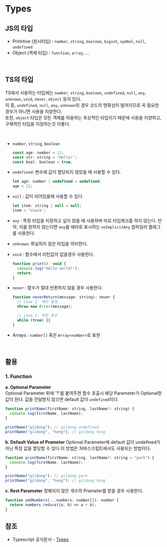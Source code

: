 # Types

## JS의 타입

- Primitive (원시타입) : `number`, `string`, `boolean`, `bigint`, `symbol`, `null`, `undefined`
- Object (객체 타입) : `function`, `array`, ...

<br>

## TS의 타입

TS에서 사용하는 타입에는 `number`, `string`, `boolean`, `undefined`, `null`, `any`, `unknown`, `void`, `never`, `object` 등이 있다.<br>
이 중, `undefined`, `null`, `any`, `unknown`의 경우 코드의 명확성이 떨어지므로 꼭 필요한 경우가 아니면 사용을 지양한다.<br>
또한, `object` 타입은 모든 객체를 혀용하는 추상적인 타입이기 때문에 사용을 지양하고, 구체적인 타입을 지정하는것 이좋다.

<br>

- `number`, `string`, `boolean`
  ```jsx
  const age: number = 12;
  const str: string = "Hello!";
  const boal: boolean = true;
  ```
- `undefined`: 변수에 값이 할당되지 않았을 때 사용할 수 있다.
  ```jsx
  let age: number | undefined = undefined;
  age = 12;
  ```
- `null` : 값이 비어있을때 사용할 수 있다.
  ```jsx
  let item: string | null = null;
  item = "snack";
  ```
- `any` : 특정 타입을 지정하고 싶지 않을 때 사용하며 따로 타입체크를 하지 않는다. 만약, 이를 원하지 않는다면 `any`를 에러로 표시하는 `noImplicitAny` 컴파일러 플레그를 사용한다.
- `unknown`: 확실하지 않은 타입을 의미한다.
- `void` : 함수에서 리턴값이 없을경우 사용한다.
  ```jsx
  function print(): void {
    console.log("Hello world!");
    return;
  }
  ```
- `never` : 함수가 절대 반환하지 않을 경우 사용한다.

  ```jsx
  function neverReturn(message: string): never {
    // case 1. 에러 발생
    throw new Error(message);

    // case 2. 무한 루프
    while (true) {}
  }
  ```

- Arrays : `number[]` 혹은 `Array<number>`로 표현

<br>

## 활용

### 1. Function

**a. Optional Parameter<br>**
Optional Parameter 뒤에 '?'를 붙여주면 함수 호출시 해당 Parameter가 Optional한 값이 된다. 값을 전달받지 않으면 default 값이 `undefined`이다.

```jsx
function printName(firstName: string, lastName?: string) {
  console.log(firstName, lastName);
}

printName("gildong"); // gildong undefined
printName("gildong", "hong"); // gildong hong
```

**b. Default Value of Prameter**
Optional Parameter에 default 값이 undefined가 아닌 특정 값을 할당할 수 있다.이 방법은 자바스크립트에서도 사용되는 방법이다.

```jsx
function printName(firstName: string, lastName?: string = "park") {
  console.log(firstName, lastName);
}

printName("gildong"); // gildong park
printName("gildong", "hong"); // gildong hong
```

**c. Rest Parameter**
정해지지 않은 개수의 Prameter를 받을 경우 사용한다.

```jsx
function addNumbers(...numbers: number[]): number {
  return numbers.reduce((a, b) => a + b);
}
```

## 참조

- Typescript 공식문서 - [Types]('https://www.typescriptlang.org/docs/handbook/2/everyday-types.html')
